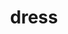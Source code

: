 ---
layout: objects
title: dress
emoji: dress
permalink: 👗.html
image: assets/img/3moji/dress.png
---